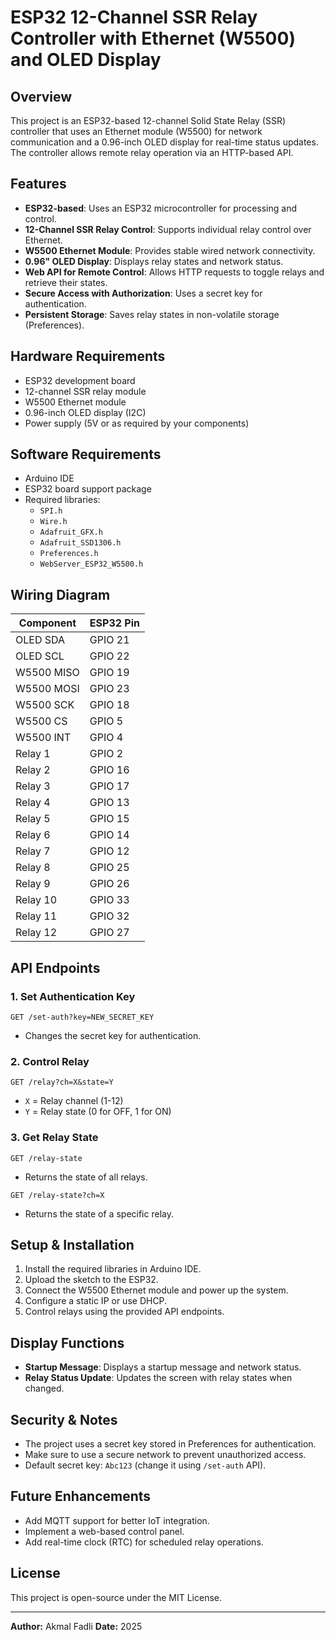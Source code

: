 # ESP32 12-Channel SSR Relay Controller with Ethernet (W5500) and OLED Display

## Overview
This project is an ESP32-based 12-channel Solid State Relay (SSR) controller that uses an Ethernet module (W5500) for network communication and a 0.96-inch OLED display for real-time status updates. The controller allows remote relay operation via an HTTP-based API.

## Features
- **ESP32-based**: Uses an ESP32 microcontroller for processing and control.
- **12-Channel SSR Relay Control**: Supports individual relay control over Ethernet.
- **W5500 Ethernet Module**: Provides stable wired network connectivity.
- **0.96" OLED Display**: Displays relay states and network status.
- **Web API for Remote Control**: Allows HTTP requests to toggle relays and retrieve their states.
- **Secure Access with Authorization**: Uses a secret key for authentication.
- **Persistent Storage**: Saves relay states in non-volatile storage (Preferences).

## Hardware Requirements
- ESP32 development board
- 12-channel SSR relay module
- W5500 Ethernet module
- 0.96-inch OLED display (I2C)
- Power supply (5V or as required by your components)

## Software Requirements
- Arduino IDE
- ESP32 board support package
- Required libraries:
  - `SPI.h`
  - `Wire.h`
  - `Adafruit_GFX.h`
  - `Adafruit_SSD1306.h`
  - `Preferences.h`
  - `WebServer_ESP32_W5500.h`

## Wiring Diagram
| Component | ESP32 Pin |
|-----------|------------|
| OLED SDA  | GPIO 21 |
| OLED SCL  | GPIO 22 |
| W5500 MISO | GPIO 19 |
| W5500 MOSI | GPIO 23 |
| W5500 SCK  | GPIO 18 |
| W5500 CS   | GPIO 5  |
| W5500 INT  | GPIO 4  |
| Relay 1    | GPIO 2  |
| Relay 2    | GPIO 16 |
| Relay 3    | GPIO 17 |
| Relay 4    | GPIO 13 |
| Relay 5    | GPIO 15 |
| Relay 6    | GPIO 14 |
| Relay 7    | GPIO 12 |
| Relay 8    | GPIO 25 |
| Relay 9    | GPIO 26 |
| Relay 10   | GPIO 33 |
| Relay 11   | GPIO 32 |
| Relay 12   | GPIO 27 |

## API Endpoints
### 1. **Set Authentication Key**
```
GET /set-auth?key=NEW_SECRET_KEY
```
- Changes the secret key for authentication.

### 2. **Control Relay**
```
GET /relay?ch=X&state=Y
```
- `X` = Relay channel (1-12)
- `Y` = Relay state (0 for OFF, 1 for ON)

### 3. **Get Relay State**
```
GET /relay-state
```
- Returns the state of all relays.

```
GET /relay-state?ch=X
```
- Returns the state of a specific relay.

## Setup & Installation
1. Install the required libraries in Arduino IDE.
2. Upload the sketch to the ESP32.
3. Connect the W5500 Ethernet module and power up the system.
4. Configure a static IP or use DHCP.
5. Control relays using the provided API endpoints.

## Display Functions
- **Startup Message**: Displays a startup message and network status.
- **Relay Status Update**: Updates the screen with relay states when changed.

## Security & Notes
- The project uses a secret key stored in Preferences for authentication.
- Make sure to use a secure network to prevent unauthorized access.
- Default secret key: `Abc123` (change it using `/set-auth` API).

## Future Enhancements
- Add MQTT support for better IoT integration.
- Implement a web-based control panel.
- Add real-time clock (RTC) for scheduled relay operations.

## License
This project is open-source under the MIT License.

---
**Author:** Akmal Fadli
**Date:** 2025

